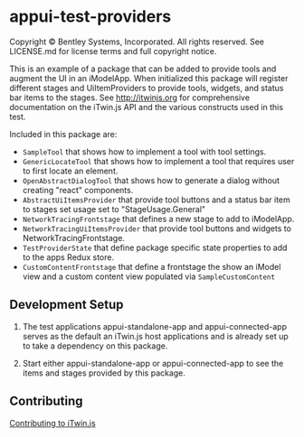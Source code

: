 # appui-test-providers

Copyright © Bentley Systems, Incorporated. All rights reserved. See LICENSE.md for license terms and full copyright notice.

This is an example of a package that can be added to provide tools and augment the UI in an iModelApp. When initialized this package will register different stages and UiItemProviders to provide tools, widgets, and status bar items to the stages. See <http://itwinjs.org> for comprehensive documentation on the iTwin.js API and the various constructs used in this test.

Included in this package are:

- `SampleTool` that shows how to implement a tool with tool settings.
- `GenericLocateTool` that shows how to implement a tool that requires user to first locate an element.
- `OpenAbstractDialogTool` that shows how to generate a dialog without creating "react" components.
- `AbstractUiItemsProvider` that provide tool buttons and a status bar item to stages set usage set to "StageUsage.General"
- `NetworkTracingFrontstage` that defines a new stage to add to iModelApp.
- `NetworkTracingUiItemsProvider` that provide tool buttons and widgets to NetworkTracingFrontstage.
- `TestProviderState` that define package specific state properties to add to the apps Redux store.
- `CustomContentFrontstage` that define a frontstage the show an iModel view and a custom content view populated via `SampleCustomContent`

## Development Setup

1. The test applications appui-standalone-app and appui-connected-app serves as the default an iTwin.js host applications and is already set up to take a dependency on this package.

2. Start either appui-standalone-app or appui-connected-app to see the items and stages provided by this package.

## Contributing

[Contributing to iTwin.js](https://github.com/iTwin/itwinjs-core/blob/master/CONTRIBUTING.md)
